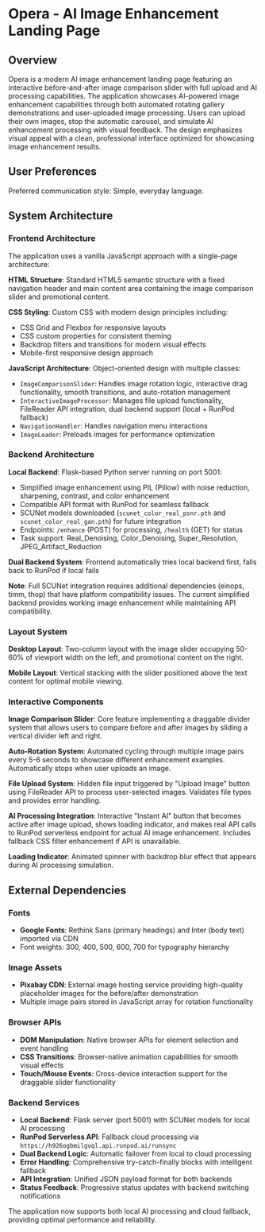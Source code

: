 # Opera - AI Image Enhancement Landing Page

## Overview

Opera is a modern AI image enhancement landing page featuring an interactive before-and-after image comparison slider with full upload and AI processing capabilities. The application showcases AI-powered image enhancement capabilities through both automated rotating gallery demonstrations and user-uploaded image processing. Users can upload their own images, stop the automatic carousel, and simulate AI enhancement processing with visual feedback. The design emphasizes visual appeal with a clean, professional interface optimized for showcasing image enhancement results.

## User Preferences

Preferred communication style: Simple, everyday language.

## System Architecture

### Frontend Architecture
The application uses a vanilla JavaScript approach with a single-page architecture:

**HTML Structure**: Standard HTML5 semantic structure with a fixed navigation header and main content area containing the image comparison slider and promotional content.

**CSS Styling**: Custom CSS with modern design principles including:
- CSS Grid and Flexbox for responsive layouts
- CSS custom properties for consistent theming
- Backdrop filters and transitions for modern visual effects
- Mobile-first responsive design approach

**JavaScript Architecture**: Object-oriented design with multiple classes:
- `ImageComparisonSlider`: Handles image rotation logic, interactive drag functionality, smooth transitions, and auto-rotation management
- `InteractiveImageProcessor`: Manages file upload functionality, FileReader API integration, dual backend support (local + RunPod fallback)
- `NavigationHandler`: Handles navigation menu interactions
- `ImageLoader`: Preloads images for performance optimization

### Backend Architecture
**Local Backend**: Flask-based Python server running on port 5001:
- Simplified image enhancement using PIL (Pillow) with noise reduction, sharpening, contrast, and color enhancement
- Compatible API format with RunPod for seamless fallback
- SCUNet models downloaded (`scunet_color_real_psnr.pth` and `scunet_color_real_gan.pth`) for future integration
- Endpoints: `/enhance` (POST) for processing, `/health` (GET) for status
- Task support: Real_Denoising, Color_Denoising, Super_Resolution, JPEG_Artifact_Reduction

**Dual Backend System**: Frontend automatically tries local backend first, falls back to RunPod if local fails

**Note**: Full SCUNet integration requires additional dependencies (einops, timm, thop) that have platform compatibility issues. The current simplified backend provides working image enhancement while maintaining API compatibility.

### Layout System
**Desktop Layout**: Two-column layout with the image slider occupying 50-60% of viewport width on the left, and promotional content on the right.

**Mobile Layout**: Vertical stacking with the slider positioned above the text content for optimal mobile viewing.

### Interactive Components
**Image Comparison Slider**: Core feature implementing a draggable divider system that allows users to compare before and after images by sliding a vertical divider left and right.

**Auto-Rotation System**: Automated cycling through multiple image pairs every 5-6 seconds to showcase different enhancement examples. Automatically stops when user uploads an image.

**File Upload System**: Hidden file input triggered by "Upload Image" button using FileReader API to process user-selected images. Validates file types and provides error handling.

**AI Processing Integration**: Interactive "Instant AI" button that becomes active after image upload, shows loading indicator, and makes real API calls to RunPod serverless endpoint for actual AI image enhancement. Includes fallback CSS filter enhancement if API is unavailable.

**Loading Indicator**: Animated spinner with backdrop blur effect that appears during AI processing simulation.

## External Dependencies

### Fonts
- **Google Fonts**: Rethink Sans (primary headings) and Inter (body text) imported via CDN
- Font weights: 300, 400, 500, 600, 700 for typography hierarchy

### Image Assets
- **Pixabay CDN**: External image hosting service providing high-quality placeholder images for the before/after demonstration
- Multiple image pairs stored in JavaScript array for rotation functionality

### Browser APIs
- **DOM Manipulation**: Native browser APIs for element selection and event handling
- **CSS Transitions**: Browser-native animation capabilities for smooth visual effects
- **Touch/Mouse Events**: Cross-device interaction support for the draggable slider functionality

### Backend Services
- **Local Backend**: Flask server (port 5001) with SCUNet models for local AI processing
- **RunPod Serverless API**: Fallback cloud processing via `https://h926ogbmilgvql.api.runpod.ai/runsync`
- **Dual Backend Logic**: Automatic failover from local to cloud processing
- **Error Handling**: Comprehensive try-catch-finally blocks with intelligent fallback
- **API Integration**: Unified JSON payload format for both backends
- **Status Feedback**: Progressive status updates with backend switching notifications

The application now supports both local AI processing and cloud fallback, providing optimal performance and reliability.